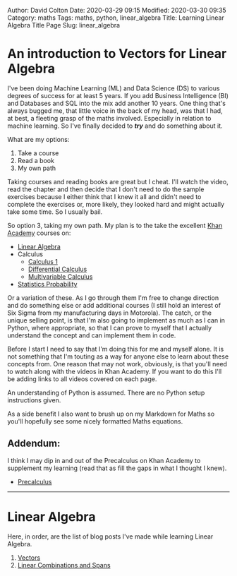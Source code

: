 Author: David Colton
Date: 2020-03-29 09:15
Modified: 2020-03-30 09:35
Category: maths
Tags: maths, python, linear_algebra
Title: Learning Linear Algebra Title Page 
Slug: linear_algebra

# An introduction to Vectors for Linear Algebra

I've been doing Machine Learning (ML) and Data Science (DS) to various degrees of success for at least 5 years. If you add Business Intelligence (BI) and Databases and SQL into the mix add another 10 years. One thing that's always bugged me, that little voice in the back of my head, was that I had, at best, a fleeting grasp of the maths involved. Especially in relation to machine learning. So I've finally decided to **_try_** and do something about it.

What are my options:

1. Take a course
1. Read a book
1. My own path

Taking courses and reading books are great but I cheat. I'll watch the video, read the chapter and then decide that I don't need to do the sample exercises because I either think that I knew it all and didn't need to complete the exercises or, more likely, they looked hard and might actually take some time. So I usually bail.

So option 3, taking my own path. My plan is to the take the excellent [Khan Academy](https://www.khanacademy.org/) courses on:

* [Linear Algebra](https://www.khanacademy.org/math/linear-algebra)
* Calculus
    * [Calculus 1](https://www.khanacademy.org/math/calculus-1)
    * [Differential Calculus](https://www.khanacademy.org/math/differential-calculus)
    * [Multivariable Calculus](https://www.khanacademy.org/math/multivariable-calculus)
* [Statistics Probability](https://www.khanacademy.org/math/statistics-probability)

Or a variation of these. As I go through them I'm free to change direction and do something else or add additional courses (I still hold an interest of Six Sigma from my manufacturing days in Motorola). The catch, or the unique selling point, is that I'm also going to implement as much as I can in Python, where appropriate, so that I can prove to myself that I actually understand the concept and can implement them in code.

Before I start I need to say that I'm doing this for me and myself alone. It is not something that I'm touting as a way for anyone else to learn about these concepts from. One reason that may not work, obviously, is that you'll need to watch along with the videos in Khan Academy. If you want to do this I'll be adding links to all videos covered on each page.

An understanding of Python is assumed. There are no Python setup instructions given.

As a side benefit I also want to brush up on my Markdown for Maths so you'll hopefully see some nicely formatted Maths equations.

## Addendum: 

I think I may dip in and out of the Precalculus on Khan Academy to supplement my learning (read that as fill the gaps in what I thought I knew). 

* [Precalculus](https://www.khanacademy.org/math/precalculus)

---

# Linear Algebra

Here, in order, are the list of blog posts I've made while learning Linear Algebra.

1. [Vectors]({filename}/articles/20200311_linear_algebra_01_vectors.ipynb)
1. [Linear Combinations and Spans]({filename}/articles/20200322_linear_algebra_02_span_and_linear_combinations.ipynb)

